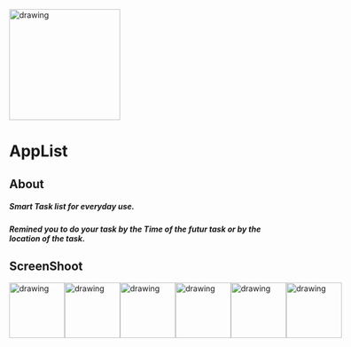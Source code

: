<img src="https://drive.google.com/uc?export=view&id=1H53pgzpfeYBhQmkTVWEjKCEqtB5qZhSA" alt="drawing" width="200"/>

# AppList
## About
##### Smart Task list for everyday use.
##### Remined you to do your task by the Time of the futur task or by the location of the task.

## ScreenShoot
<div style="display:flex;flex-direction: row;">

<img src="https://drive.google.com/uc?export=view&id=1WcCTlEPjdDd9vMmmGYTrliLkoLdApcxU" alt="drawing" width="100"/>
<img src="https://drive.google.com/uc?export=view&id=1QUTx6I5XDmVz0mg-RYw8qunLn4hyNg2Q" alt="drawing" width="100"/>
<img src="https://drive.google.com/uc?export=view&id=1poS6UlKNPzaIl3KfF-huBlnnLGjKy7Ss" alt="drawing" width="100"/>
<img src="https://drive.google.com/uc?export=view&id=1nd2RW_JJwFQA7ABRL23RZkz5aUbEO_aY" alt="drawing" width="100"/>
<img src="https://drive.google.com/uc?export=view&id=1UtdJJ8KZCzlZB_VX_UFARhl967muGyR9" alt="drawing" width="100"/>
<img src="https://drive.google.com/uc?export=view&id=19KxvVdMMXsiTjKoHvLDH-fgmTM0q97Go" alt="drawing" width="100"/>

</div>
